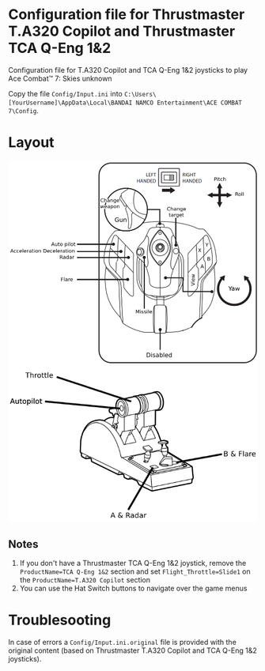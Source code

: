 # Configuration file for Thrustmaster T.A320 Copilot and Thrustmaster TCA Q-Eng 1&2
Configuration file for T.A320 Copilot and TCA Q-Eng 1&amp;2 joysticks to play Ace Combat™ 7: Skies unknown

Copy the file `Config/Input.ini` into `C:\Users\[YourUsername]\AppData\Local\BANDAI NAMCO Entertainment\ACE COMBAT 7\Config`.

# Layout
![Layout for T A320 Copilot](LayoutTA320Copilot.png)
![Layout TCA Engines 1&2](LayoutTCAEng.png)

## Notes
1. If you don't have a Thrustmaster TCA Q-Eng 1&2 joystick, remove the `ProductName=TCA Q-Eng 1&2` section and set
`Flight_Throttle=Slide1` on the `ProductName=T.A320 Copilot` section
2. You can use the Hat Switch buttons to navigate over the game menus

# Troublesooting
In case of errors a `Config/Input.ini.original` file is provided with the original content (based on Thrustmaster T.A320 Copilot and TCA Q-Eng 1&2 joysticks).

